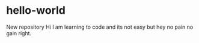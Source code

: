 # hello-world
New repository
Hi I am learning to code and its not easy but hey no pain no gain right.
